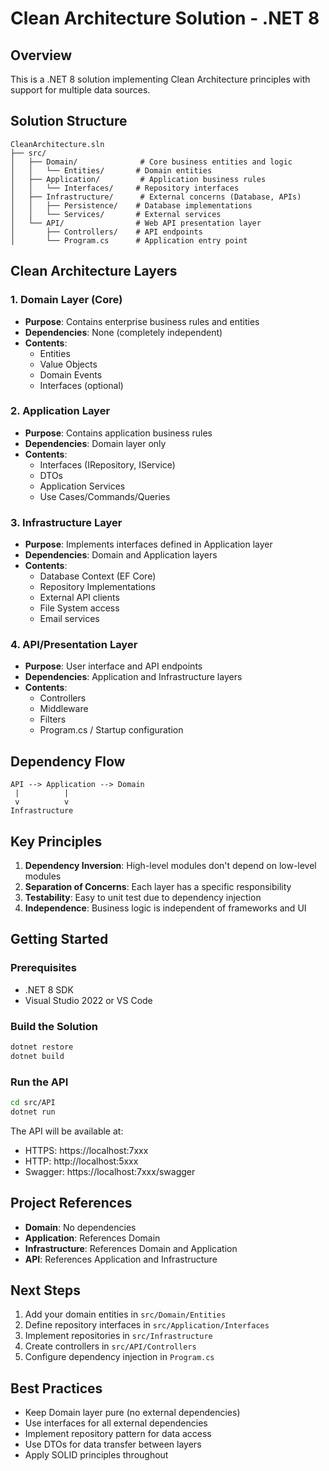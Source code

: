 # Clean Architecture Solution - .NET 8

## Overview
This is a .NET 8 solution implementing Clean Architecture principles with support for multiple data sources.

## Solution Structure

```
CleanArchitecture.sln
├── src/
│   ├── Domain/              # Core business entities and logic
│   │   └── Entities/       # Domain entities
│   ├── Application/         # Application business rules
│   │   └── Interfaces/     # Repository interfaces
│   ├── Infrastructure/      # External concerns (Database, APIs)
│   │   ├── Persistence/    # Database implementations
│   │   └── Services/       # External services
│   └── API/                # Web API presentation layer
│       ├── Controllers/    # API endpoints
│       └── Program.cs      # Application entry point
```

## Clean Architecture Layers

### 1. Domain Layer (Core)
- **Purpose**: Contains enterprise business rules and entities
- **Dependencies**: None (completely independent)
- **Contents**:
  - Entities
  - Value Objects
  - Domain Events
  - Interfaces (optional)

### 2. Application Layer
- **Purpose**: Contains application business rules
- **Dependencies**: Domain layer only
- **Contents**:
  - Interfaces (IRepository, IService)
  - DTOs
  - Application Services
  - Use Cases/Commands/Queries

### 3. Infrastructure Layer
- **Purpose**: Implements interfaces defined in Application layer
- **Dependencies**: Domain and Application layers
- **Contents**:
  - Database Context (EF Core)
  - Repository Implementations
  - External API clients
  - File System access
  - Email services

### 4. API/Presentation Layer
- **Purpose**: User interface and API endpoints
- **Dependencies**: Application and Infrastructure layers
- **Contents**:
  - Controllers
  - Middleware
  - Filters
  - Program.cs / Startup configuration

## Dependency Flow

```
API --> Application --> Domain
 |          |
 v          v
Infrastructure
```

## Key Principles

1. **Dependency Inversion**: High-level modules don't depend on low-level modules
2. **Separation of Concerns**: Each layer has a specific responsibility
3. **Testability**: Easy to unit test due to dependency injection
4. **Independence**: Business logic is independent of frameworks and UI

## Getting Started

### Prerequisites
- .NET 8 SDK
- Visual Studio 2022 or VS Code

### Build the Solution
```bash
dotnet restore
dotnet build
```

### Run the API
```bash
cd src/API
dotnet run
```

The API will be available at:
- HTTPS: https://localhost:7xxx
- HTTP: http://localhost:5xxx
- Swagger: https://localhost:7xxx/swagger

## Project References

- **Domain**: No dependencies
- **Application**: References Domain
- **Infrastructure**: References Domain and Application
- **API**: References Application and Infrastructure

## Next Steps

1. Add your domain entities in `src/Domain/Entities`
2. Define repository interfaces in `src/Application/Interfaces`
3. Implement repositories in `src/Infrastructure`
4. Create controllers in `src/API/Controllers`
5. Configure dependency injection in `Program.cs`

## Best Practices

- Keep Domain layer pure (no external dependencies)
- Use interfaces for all external dependencies
- Implement repository pattern for data access
- Use DTOs for data transfer between layers
- Apply SOLID principles throughout
